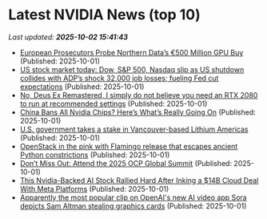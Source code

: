 # Latest NVIDIA News (top 10)
_Last updated: **2025-10-02 15:41:43**_

- [European Prosecutors Probe Northern Data’s €500 Million GPU Buy](https://financialpost.com/pmn/business-pmn/european-prosecutors-probe-northern-datas-e500-million-gpu-buy) (Published: 2025-10-01)
- [US stock market today: Dow, S&P 500, Nasdaq slip as US shutdown collides with ADP’s shock 32,000 job losses; fueling Fed cut expectations](https://economictimes.indiatimes.com/news/international/us/us-stock-market-today-wall-street-wavers-as-us-shutdown-triggers-jobs-shock-dow-sp-500-and-nasdaq-slip-as-adp-reports-surprise-32000-job-losses-in-september-and-fed-rate-cut-bets-rise/articleshow/124262035.cms) (Published: 2025-10-01)
- [No, Deus Ex Remastered, I simply do not believe you need an RTX 2080 to run at recommended settings](https://www.rockpapershotgun.com/no-deus-ex-remastered-i-simply-do-not-believe-you-need-an-rtx-2080-to-run-at-recommended-settings) (Published: 2025-10-01)
- [China Bans All Nvidia Chips? Here’s What’s Really Going On](https://40fakes.com/china-bans-all-nvidia-chips-heres-whats-really-going-on/) (Published: 2025-10-01)
- [U.S. government takes a stake in Vancouver-based Lithium Americas](https://www.cbc.ca/news/business/us-government-lithium-americas-1.7647981) (Published: 2025-10-01)
- [OpenStack in the pink with Flamingo release that escapes ancient Python constrictions](https://www.theregister.com/2025/10/01/openstack_flamingo_release/) (Published: 2025-10-01)
- [Don’t Miss Out: Attend the 2025 OCP Global Summit](https://blogs.cisco.com/datacenter/dont-miss-out-attend-the-2025-ocp-global-summit) (Published: 2025-10-01)
- [This Nvidia-Backed AI Stock Rallied Hard After Inking a $14B Cloud Deal With Meta Platforms](https://www.ibtimes.com/this-nvidia-backed-ai-stock-rallied-hard-after-inking-14b-cloud-deal-meta-platforms-3785059) (Published: 2025-10-01)
- [Apparently the most popular clip on OpenAI's new AI video app Sora depicts Sam Altman stealing graphics cards](https://www.pcgamer.com/software/ai/apparently-the-most-popular-clip-on-openais-new-ai-video-app-sora-depicts-sam-altman-stealing-graphics-cards/) (Published: 2025-10-01)
